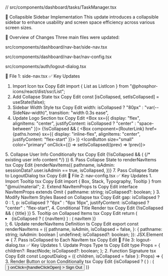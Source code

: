 // src/components/dashboard/tasks/TaskManager.tsx

📁 Collapsible Sidebar Implementation
This update introduces a collapsible sidebar to enhance usability and screen space efficiency across various screen sizes.

🔄 Overview of Changes
Three main files were updated:

src/components/dashboard/nav-bar/side-nav.tsx

src/components/dashboard/nav-bar/nav-config.tsx

src/components/auth/logout-dialog.tsx

📁 File 1: side-nav.tsx
✅ Key Updates
1. Import Icon
tsx
Copy
Edit
import { List as ListIcon } from "@phosphor-icons/react/dist/ssr/List";
2. Add Collapse State
tsx
Copy
Edit
const [isCollapsed, setIsCollapsed] = useState<boolean>(false);
3. Sidebar Width Style
tsx
Copy
Edit
width: isCollapsed ? "80px" : "var(--SideNav-width)",
transition: "width 0.3s ease",
4. Update Logo Section
tsx
Copy
Edit
<Box sx={{ display: "flex", alignItems: "center", justifyContent: isCollapsed ? "center" : "space-between" }}>
  {!isCollapsed && (
    <Box component={RouterLink} href={paths.home} sx={{ display: "inline-flex", alignItems: "center", justifyContent: "flex-start" }}>
      <Logo color="dark" height={50} width={200} />
    </Box>
  )}
  <IconButton size="small" color="primary" onClick={() => setIsCollapsed((prev) => !prev)}>
    <ListIcon />
  </IconButton>
</Box>
5. Collapse User Info Conditionally
tsx
Copy
Edit
{!isCollapsed && (
  <Box sx={{
    alignItems: "center",
    backgroundColor: mode == "dark" ? "#ffffff1a" : "#0000001a",
    borderRadius: "12px",
    cursor: "pointer",
    display: "flex",
    p: "4px 12px",
  }}>
    {/* existing user info content */}
  </Box>
)}
6. Pass Collapse State to renderNavItems
tsx
Copy
Edit
{renderNavItems({
  pathname,
  isAdmin: sessionData?.user.isAdmin == true,
  isCollapsed,
})}
7. Pass Collapse State to LogoutDialog
tsx
Copy
Edit
<LogoutDialog isCollapsed={isCollapsed} />
📁 File 2: nav-config.tsx
✅ Key Updates
1. Import Tooltip
tsx
Copy
Edit
import { Box, Stack, Typography, Tooltip } from "@mui/material";
2. Extend NavItemProps
ts
Copy
Edit
interface NavItemProps extends Omit<NavItemConfig, "items"> {
  pathname: string;
  isCollapsed?: boolean;
}
3. Modify NavItem Styles Based on Collapse
tsx
Copy
Edit
gap: isCollapsed ? 0 : 1,
p: isCollapsed ? "6px" : "6px 16px",
justifyContent: isCollapsed ? "center" : "flex-start",
4. Conditional Title Render
tsx
Copy
Edit
{!isCollapsed && (
  <Box sx={{ flex: "1 1 auto" }}>
    <Typography component="span" sx={{
      color: "inherit",
      fontSize: "0.875rem",
      fontWeight: 500,
      lineHeight: "28px",
    }}>
      {title}
    </Typography>
  </Box>
)}
5. Tooltip on Collapsed Items
tsx
Copy
Edit
return (
  <li>
    {isCollapsed ? (
      <Tooltip title={title} placement="right">
        {navItem}
      </Tooltip>
    ) : (
      navItem
    )}
  </li>
);
6. Update renderNavItems Definition
ts
Copy
Edit
export const renderNavItems = ({
  pathname,
  isAdmin,
  isCollapsed = false,
}: {
  pathname: string;
  isAdmin: boolean | undefined;
  isCollapsed?: boolean;
}): JSX.Element => {
7. Pass isCollapsed to Each NavItem
tsx
Copy
Edit
<NavItem pathname={pathname} {...item} key={key} _key={key} isCollapsed={isCollapsed} />
📁 File 3: logout-dialog.tsx
✅ Key Updates
1. Update Props Type
ts
Copy
Edit
type Props = {
  children?: ReactNode;
  isCollapsed?: boolean;
};
2. Function Signature
tsx
Copy
Edit
const LogoutDialog = ({ children, isCollapsed = false }: Props) => {
3. Render Button or Icon Conditionally
tsx
Copy
Edit
{isCollapsed ? (
  <Tooltip title="Sign Out" placement="right">
    <IconButton
      color="primary"
      onClick={handleClickOpen}
      sx={{ width: "100%", justifyContent: "center" }}
    >
      <SignOut />
    </IconButton>
  </Tooltip>
) : (
  <Button
    variant="outlined"
    startIcon={<SignOut />}
    onClick={handleClickOpen}
  >
    Sign Out
  </Button>
)}